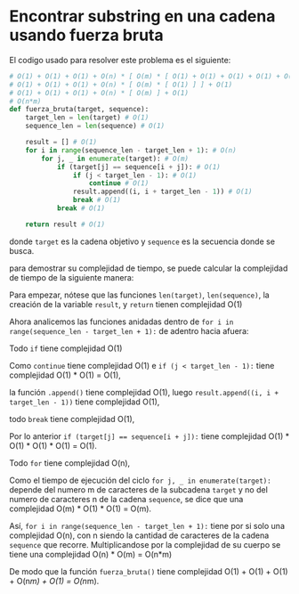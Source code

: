 # Encontrar substring en una cadena usando fuerza bruta

El codigo usado para resolver este problema es el siguiente:

```python
# O(1) + O(1) + O(1) + O(n) * [ O(m) * [ O(1) + O(1) + O(1) + O(1) + O(1) + O(1) ] ] + O(1)
# O(1) + O(1) + O(1) + O(n) * [ O(m) * [ O(1) ] ] + O(1)
# O(1) + O(1) + O(1) + O(n) * [ O(m) ] + O(1)
# O(n*m)
def fuerza_bruta(target, sequence):
    target_len = len(target) # O(1)
    sequence_len = len(sequence) # O(1)

    result = [] # O(1)
    for i in range(sequence_len - target_len + 1): # O(n)
        for j, _ in enumerate(target): # O(m)
            if (target[j] == sequence[i + j]): # O(1)
                if (j < target_len - 1): # O(1)
                    continue # O(1)
                result.append((i, i + target_len - 1)) # O(1)
                break # O(1)
            break # O(1)

    return result # O(1)
```

donde `target` es la cadena objetivo y `sequence` es la secuencia donde se busca.

para demostrar su complejidad de tiempo, se puede calcular la complejidad de tiempo de la siguiente manera:

Para empezar, nótese que las funciones `len(target)`, `len(sequence)`, la creación de la variable `result`, y `return` tienen complejidad O(1)

Ahora analicemos las funciones anidadas dentro de `for i in range(sequence_len - target_len + 1):` de adentro hacia afuera:

Todo `if` tiene complejidad O(1)

Como `continue` tiene complejidad O(1) e `if (j < target_len - 1):` tiene complejidad O(1) * O(1) = O(1),

la función `.append()` tiene complejidad O(1), luego `result.append((i, i + target_len - 1))` tiene complejidad O(1),

todo `break` tiene complejidad O(1),

Por lo anterior `if (target[j] == sequence[i + j]):` tiene complejidad O(1) * O(1) * O(1) * O(1) = O(1).

Todo `for` tiene complejidad O(n),

Como el tiempo de ejecución del ciclo `for j, _ in enumerate(target):` depende del numero m de caracteres de la subcadena `target` y no del numero de caracteres n de la cadena `sequence`, se dice que una complejidad O(m) * O(1) * O(1) = O(m).  

Así, `for i in range(sequence_len - target_len + 1):` tiene por si solo una complejidad O(n), con n siendo la cantidad de caracteres de la cadena `sequence` que recorre. Multiplicandose por la complejidad de su cuerpo se tiene una complejidad O(n) * O(m) = O(n*m)

De modo que la función `fuerza_bruta()` tiene complejidad O(1) + O(1) + O(1) + O(n*m) + O(1) = O(n*m). 